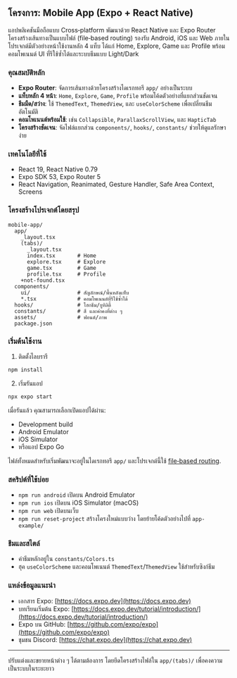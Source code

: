 ## โครงการ: Mobile App (Expo + React Native)

แอปพลิเคชันมือถือแบบ Cross‑platform พัฒนาด้วย React Native และ Expo Router โครงสร้างเส้นทางเป็นแบบไฟล์ (file‑based routing) รองรับ Android, iOS และ Web ภายในโปรเจกต์มีตัวอย่างหน้าใช้งานหลัก 4 แท็บ ได้แก่ Home, Explore, Game และ Profile พร้อมคอมโพเนนต์ UI ที่รีใช้ซ้ำได้และระบบธีมแบบ Light/Dark

### คุณสมบัติหลัก
- **Expo Router**: จัดการเส้นทางด้วยโครงสร้างไดเรกทอรี `app/` อย่างเป็นระบบ
- **แท็บหลัก 4 หน้า**: `Home`, `Explore`, `Game`, `Profile` พร้อมโค้ดตัวอย่างที่แยกส่วนชัดเจน
- **ธีมมืด/สว่าง**: ใช้ `ThemedText`, `ThemedView`, และ `useColorScheme` เพื่อเปลี่ยนธีมอัตโนมัติ
- **คอมโพเนนต์พร้อมใช้**: เช่น `Collapsible`, `ParallaxScrollView`, และ `HapticTab`
- **โครงสร้างชัดเจน**: จัดไฟล์แยกส่วน `components/`, `hooks/`, `constants/` ช่วยให้ดูแลรักษาง่าย

### เทคโนโลยีที่ใช้
- React 19, React Native 0.79
- Expo SDK 53, Expo Router 5
- React Navigation, Reanimated, Gesture Handler, Safe Area Context, Screens

### โครงสร้างโปรเจกต์โดยสรุป
```text
mobile-app/
  app/
    _layout.tsx
    (tabs)/
      _layout.tsx
      index.tsx       # Home
      explore.tsx     # Explore
      game.tsx        # Game
      profile.tsx     # Profile
    +not-found.tsx
  components/
    ui/               # สัญลักษณ์/พื้นหลังแท็บ
    *.tsx             # คอมโพเนนต์ที่รีใช้ซ้ำได้
  hooks/              # โฮกธีม/ยูทิลิตี้
  constants/          # สี และค่าคงที่ต่าง ๆ
  assets/             # ฟอนต์/ภาพ
  package.json
```

### เริ่มต้นใช้งาน
1) ติดตั้งไลบรารี
```bash
npm install
```

2) เริ่มรันแอป
```bash
npx expo start
```

เมื่อรันแล้ว คุณสามารถเลือกเปิดแอปได้ผ่าน:
- Development build
- Android Emulator
- iOS Simulator
- หรือแอป Expo Go

ไฟล์ทั้งหมดสำหรับเริ่มพัฒนาจะอยู่ในไดเรกทอรี `app/` และโปรเจกต์นี้ใช้ [file‑based routing](https://docs.expo.dev/router/introduction).

### สคริปต์ที่ใช้บ่อย
- `npm run android` เปิดบน Android Emulator
- `npm run ios` เปิดบน iOS Simulator (macOS)
- `npm run web` เปิดบนเว็บ
- `npm run reset-project` สร้างโครงใหม่แบบว่าง โดยย้ายโค้ดตัวอย่างไปที่ `app-example/`

### ธีมและสไตล์
- ค่าธีมหลักอยู่ใน `constants/Colors.ts`
- ฮุค `useColorScheme` และคอมโพเนนต์ `ThemedText`/`ThemedView` ใช้สำหรับซิงก์ธีม

### แหล่งข้อมูลแนะนำ
- เอกสาร Expo: [https://docs.expo.dev](https://docs.expo.dev)
- บทเรียนเริ่มต้น Expo: [https://docs.expo.dev/tutorial/introduction/](https://docs.expo.dev/tutorial/introduction/)
- Expo บน GitHub: [https://github.com/expo/expo](https://github.com/expo/expo)
- ชุมชน Discord: [https://chat.expo.dev](https://chat.expo.dev)

---
ปรับแต่งและขยายหน้าต่าง ๆ ได้ตามต้องการ โดยยึดโครงสร้างไฟล์ใน `app/(tabs)/` เพื่อคงความเป็นระบบในระยะยาว

